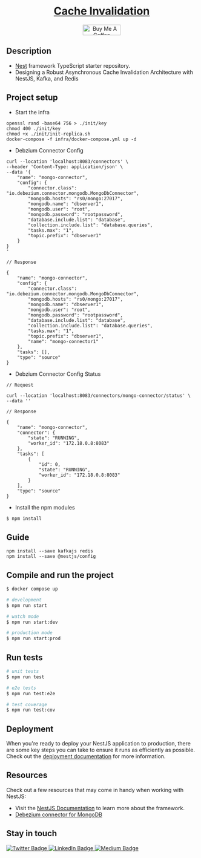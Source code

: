 <h1 align="center"><a href="https://blog.santoshshinde.com/skeleton-for-node-js-apps-written-in-typescript-444fa1695b30" target=”_blank”>Cache Invalidation</a></h1>
<p align="center">
  <a href="https://www.buymeacoffee.com/santoshshin" target="_blank">
    <img src="https://cdn.buymeacoffee.com/buttons/default-black.png" alt="Buy Me A Coffee" height="28" width="100">
    </a>
</p>

## Description

- [Nest](https://github.com/nestjs/nest) framework TypeScript starter repository.
- Designing a Robust Asynchronous Cache Invalidation Architecture with NestJS, Kafka, and Redis

## Project setup

- Start the infra

```
openssl rand -base64 756 > ./init/key
chmod 400 ./init/key
chmod +x ./init/init-replica.sh
docker-compose -f infra/docker-compose.yml up -d
```

- Debzium Connector Config

```
curl --location 'localhost:8083/connectors' \
--header 'Content-Type: application/json' \
--data '{
    "name": "mongo-connector",
    "config": {
        "connector.class": "io.debezium.connector.mongodb.MongoDbConnector",
        "mongodb.hosts": "rs0/mongo:27017",
        "mongodb.name": "dbserver1",
        "mongodb.user": "root",
        "mongodb.password": "rootpassword",
        "database.include.list": "database",
        "collection.include.list": "database.queries",
        "tasks.max": "1",
        "topic.prefix": "dbserver1"
    }
}
'

// Response

{
    "name": "mongo-connector",
    "config": {
        "connector.class": "io.debezium.connector.mongodb.MongoDbConnector",
        "mongodb.hosts": "rs0/mongo:27017",
        "mongodb.name": "dbserver1",
        "mongodb.user": "root",
        "mongodb.password": "rootpassword",
        "database.include.list": "database",
        "collection.include.list": "database.queries",
        "tasks.max": "1",
        "topic.prefix": "dbserver1",
        "name": "mongo-connector1"
    },
    "tasks": [],
    "type": "source"
}
```

- Debzium Connector Config Status

```
// Request

curl --location 'localhost:8083/connectors/mongo-connector/status' \
--data ''

// Response

{
    "name": "mongo-connector",
    "connector": {
        "state": "RUNNING",
        "worker_id": "172.18.0.8:8083"
    },
    "tasks": [
        {
            "id": 0,
            "state": "RUNNING",
            "worker_id": "172.18.0.8:8083"
        }
    ],
    "type": "source"
}
```

- Install the npm modules

```bash
$ npm install
```

## Guide

```
npm install --save kafkajs redis
npm install --save @nestjs/config
```

## Compile and run the project

```bash
$ docker compose up
```

```bash
# development
$ npm run start

# watch mode
$ npm run start:dev

# production mode
$ npm run start:prod
```

## Run tests

```bash
# unit tests
$ npm run test

# e2e tests
$ npm run test:e2e

# test coverage
$ npm run test:cov
```

## Deployment

When you're ready to deploy your NestJS application to production, there are some key steps you can take to ensure it runs as efficiently as possible. Check out the [deployment documentation](https://docs.nestjs.com/deployment) for more information.

## Resources

Check out a few resources that may come in handy when working with NestJS:

- Visit the [NestJS Documentation](https://docs.nestjs.com) to learn more about the framework.
- [Debezium connector for MongoDB](https://docs.redhat.com/en/documentation/red_hat_build_of_debezium/2.3.4/html/debezium_user_guide/debezium-connector-for-mongodb#debezium-mongodb-triggering-an-incremental-snapshot)

## Stay in touch

<div id="badges">
  <a href="https://twitter.com/shindesan2012">
    <img src="https://img.shields.io/badge/shindesan2012-black?style=for-the-badge&logo=twitter&logoColor=white" alt="Twitter Badge"/>
  </a>
  <a href="https://www.linkedin.com/in/shindesantosh/">
    <img src="https://img.shields.io/badge/shindesantosh-blue?style=for-the-badge&logo=linkedin&logoColor=white" alt="LinkedIn Badge"/>
  </a>
   <a href="https://blog.santoshshinde.com/">
    <img src="https://img.shields.io/badge/Blog-black?style=for-the-badge&logo=medium&logoColor=white" alt="Medium Badge"/>
  </a>
</div>
